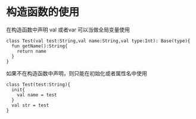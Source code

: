 # 构造函数的使用

在构造函数中声明 val 或者var 可以当做全局变量使用
```
class Test(val test:String,val name:String,val type:Int): Base(type){
  fun getName():String{
    return name
  }
}
```

如果不在构造函数中声明，则只能在初始化或者属性名中使用
```
class Test(test:String){
  init{
    val name = test
  }
  val str = test
}

